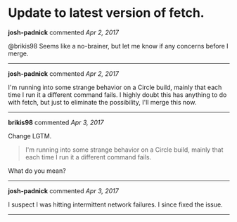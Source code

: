 # Update to latest version of fetch.

**josh-padnick** commented *Apr 2, 2017*

@brikis98 Seems like a no-brainer, but let me know if any concerns before I merge.
<br />
***


**josh-padnick** commented *Apr 2, 2017*

I'm running into some strange behavior on a Circle build, mainly that each time I run it a different command fails. I highly doubt this has anything to do with fetch, but just to eliminate the possibility, I'll merge this now.
***

**brikis98** commented *Apr 3, 2017*

Change LGTM.

> I'm running into some strange behavior on a Circle build, mainly that each time I run it a different command fails.

What do you mean?
***

**josh-padnick** commented *Apr 3, 2017*

I suspect I was hitting intermittent network failures. I since fixed the issue. 
***

